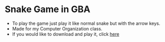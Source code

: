 Snake Game in GBA
===================
- To play the game just play it like normal snake but with the arrow keys.
- Made for my Computer Organization class.
- If you would like to download and play it, click [here](https://dl.dropboxusercontent.com/u/73851213/Snake.gba)